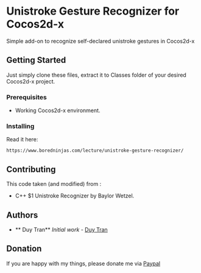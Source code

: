 # Unistroke Gesture Recognizer for Cocos2d-x
Simple add-on to recognize self-declared unistroke gestures in Cocos2d-x

## Getting Started

Just simply clone these files, extract it to Classes folder of your desired Cocos2d-x project.

### Prerequisites

- Working Cocos2d-x environment.

### Installing

Read it here: 
```
https://www.boredninjas.com/lecture/unistroke-gesture-recognizer/
```

## Contributing

This code taken (and modified) from :
- C++ $1 Unistroke Recognizer by Baylor Wetzel.


## Authors

* ** Duy Tran** *Initial work* - [Duy Tran](https://github.com/duytran1406)

## Donation
If you are happy with my things, please donate me via [Paypal](paypal.me/duytran1406)
